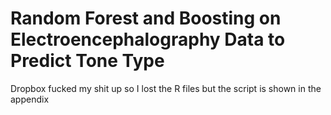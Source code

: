 # Random Forest and Boosting on Electroencephalography Data to Predict Tone Type

Dropbox fucked my shit up so I lost the R files but the script is shown in the appendix
